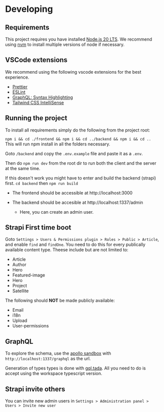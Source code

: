 # Developing

## Requirements

This project requires you have installed [Node.js 20 LTS](https://nodejs.org/en/download). We recommend using [nvm](https://github.com/nvm-sh/nvm) to install multiple versions of node if necessary.

## VSCode extensions

We recommend using the following vscode extensions for the best experience.
- [Prettier](https://marketplace.visualstudio.com/items?itemName=esbenp.prettier-vscode)
- [ESLint](https://marketplace.visualstudio.com/items?itemName=dbaeumer.vscode-eslint)
- [GraphQL: Syntax Highlighting](https://marketplace.visualstudio.com/items?itemName=GraphQL.vscode-graphql-syntax)
- [Tailwind CSS IntelliSense](https://marketplace.visualstudio.com/items?itemName=bradlc.vscode-tailwindcss)

## Running the project

To install all requirements simply do the following from the project root:

`npm i && cd ./frontend && npm i && cd ../backend && npm i && cd ..` This will run npm install in all the folders necessary.

Goto `/backend` and copy the `.env.example` file and paste it as a `.env`.

Then do `npm run dev` from the root dir to run both the client and the server at the same time.

If this doesn't work you might have to enter and build the backend (strapi) first.
`cd backend` then `npm run build`

-   The frontend should be accessible at http://localhost:3000

-   The backend should be accesible at http://localhost:1337/admin
    -   Here, you can create an admin user.

## Strapi First time boot

Goto `Settings > Users & Permissions plugin > Roles > Public > Article`, and enable `find` and `findOne`. You need to do this for every publically available content type. Theese include but are not limited to:

-   Article
-   Author
-   Hero
-   Featured-image
-   Hero
-   Project
-   Satellite

The following should **NOT** be made publicly available:

-   Email
-   i18n
-   Upload
-   User-permissions

## GraphQL

To explore the schema, use the [apollo sandbox](https://studio.apollographql.com/sandbox/explorer/) with `http://localhost:1337/graphql` as the url.

Generation of types types is done with [gql.tada](https://github.com/0no-co/gql.tada). All you need to do is accept using the workspace typescript version.


## Strapi invite others

You can invite new admin users in `Settings > Administration panel > Users > Invite new user`
